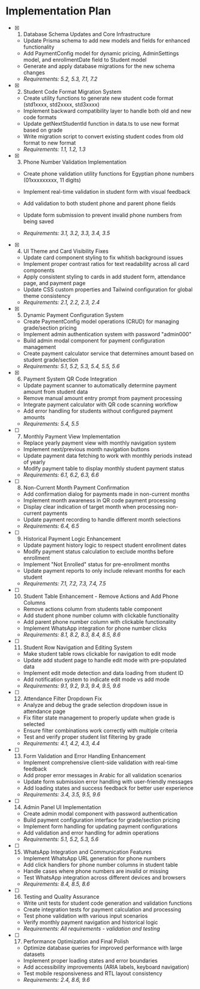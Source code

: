 # Implementation Plan

- [x] 1. Database Schema Updates and Core Infrastructure




  - Update Prisma schema to add new models and fields for enhanced functionality
  - Add PaymentConfig model for dynamic pricing, AdminSettings model, and enrollmentDate field to Student model
  - Generate and apply database migrations for the new schema changes
  - _Requirements: 5.2, 5.3, 7.1, 7.2_


- [x] 2. Student Code Format Migration System




  - Create utility functions to generate new student code format (std1xxxx, std2xxxx, std3xxxx)
  - Implement backward compatibility layer to handle both old and new code formats
  - Update getNextStudentId function in data.ts to use new format based on grade
  - Write migration script to convert existing student codes from old format to new format
  - _Requirements: 1.1, 1.2, 1.3_





- [x] 3. Phone Number Validation Implementation

  - Create phone validation utility functions for Egyptian phone numbers (01xxxxxxxxx, 11 digits)
  - Implement real-time validation in student form with visual feedback
  - Add validation to both student phone and parent phone fields
  - Update form submission to prevent invalid phone numbers from being saved


  - _Requirements: 3.1, 3.2, 3.3, 3.4, 3.5_

- [x] 4. UI Theme and Card Visibility Fixes

  - Update card component styling to fix whitish background issues
  - Implement proper contrast ratios for text readability across all card components
  - Apply consistent styling to cards in add student form, attendance page, and payment page
  - Update CSS custom properties and Tailwind configuration for global theme consistency
  - _Requirements: 2.1, 2.2, 2.3, 2.4_

- [x] 5. Dynamic Payment Configuration System




  - Create PaymentConfig model operations (CRUD) for managing grade/section pricing
  - Implement admin authentication system with password "admin000"
  - Build admin modal component for payment configuration management
  - Create payment calculator service that determines amount based on student grade/section
  - _Requirements: 5.1, 5.2, 5.3, 5.4, 5.5, 5.6_

- [x] 6. Payment System QR Code Integration




  - Update payment scanner to automatically determine payment amount from student data
  - Remove manual amount entry prompt from payment processing
  - Integrate payment calculator with QR code scanning workflow
  - Add error handling for students without configured payment amounts
  - _Requirements: 5.4, 5.5_

- [ ] 7. Monthly Payment View Implementation

  - Replace yearly payment view with monthly navigation system
  - Implement next/previous month navigation buttons
  - Update payment data fetching to work with monthly periods instead of yearly
  - Modify payment table to display monthly student payment status
  - _Requirements: 6.1, 6.2, 6.3, 6.6_

- [ ] 8. Non-Current Month Payment Confirmation

  - Add confirmation dialog for payments made in non-current months
  - Implement month awareness in QR code payment processing
  - Display clear indication of target month when processing non-current payments
  - Update payment recording to handle different month selections
  - _Requirements: 6.4, 6.5_

- [ ] 9. Historical Payment Logic Enhancement

  - Update payment history logic to respect student enrollment dates
  - Modify payment status calculation to exclude months before enrollment
  - Implement "Not Enrolled" status for pre-enrollment months
  - Update payment reports to only include relevant months for each student
  - _Requirements: 7.1, 7.2, 7.3, 7.4, 7.5_

- [ ] 10. Student Table Enhancement - Remove Actions and Add Phone Columns

  - Remove actions column from students table component
  - Add student phone number column with clickable functionality
  - Add parent phone number column with clickable functionality
  - Implement WhatsApp integration for phone number clicks
  - _Requirements: 8.1, 8.2, 8.3, 8.4, 8.5, 8.6_

- [ ] 11. Student Row Navigation and Editing System

  - Make student table rows clickable for navigation to edit mode
  - Update add student page to handle edit mode with pre-populated data
  - Implement edit mode detection and data loading from student ID
  - Add notification system to indicate edit mode vs add mode
  - _Requirements: 9.1, 9.2, 9.3, 9.4, 9.5, 9.6_

- [ ] 12. Attendance Filter Dropdown Fix

  - Analyze and debug the grade selection dropdown issue in attendance page
  - Fix filter state management to properly update when grade is selected
  - Ensure filter combinations work correctly with multiple criteria
  - Test and verify proper student list filtering by grade
  - _Requirements: 4.1, 4.2, 4.3, 4.4_

- [ ] 13. Form Validation and Error Handling Enhancement

  - Implement comprehensive client-side validation with real-time feedback
  - Add proper error messages in Arabic for all validation scenarios
  - Update form submission error handling with user-friendly messages
  - Add loading states and success feedback for better user experience
  - _Requirements: 3.4, 3.5, 9.5, 9.6_

- [ ] 14. Admin Panel UI Implementation

  - Create admin modal component with password authentication
  - Build payment configuration interface for grade/section pricing
  - Implement form handling for updating payment configurations
  - Add validation and error handling for admin operations
  - _Requirements: 5.1, 5.2, 5.3, 5.6_

- [ ] 15. WhatsApp Integration and Communication Features

  - Implement WhatsApp URL generation for phone numbers
  - Add click handlers for phone number columns in student table
  - Handle cases where phone numbers are invalid or missing
  - Test WhatsApp integration across different devices and browsers
  - _Requirements: 8.4, 8.5, 8.6_

- [ ] 16. Testing and Quality Assurance

  - Write unit tests for student code generation and validation functions
  - Create integration tests for payment calculation and processing
  - Test phone validation with various input scenarios
  - Verify monthly payment navigation and historical logic
  - _Requirements: All requirements - validation and testing_

- [ ] 17. Performance Optimization and Final Polish
  - Optimize database queries for improved performance with large datasets
  - Implement proper loading states and error boundaries
  - Add accessibility improvements (ARIA labels, keyboard navigation)
  - Test mobile responsiveness and RTL layout consistency
  - _Requirements: 2.4, 8.6, 9.6_
